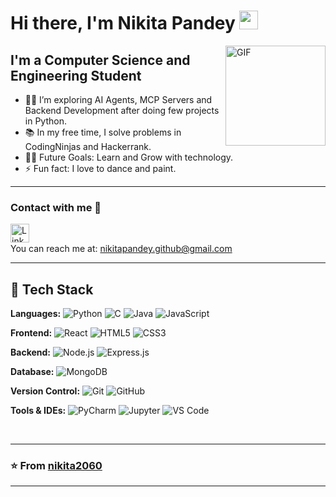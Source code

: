 # Hi there, I'm Nikita Pandey  <img width="30px" src="https://media.tenor.com/images/3b388fe03da271d2674faf85eb7c3fcd/tenor.gif" />

<img align="right" alt="GIF" height="160px" src="https://media.giphy.com/media/du3J3cXyzhj75IOgvA/giphy.gif" />

## I'm a Computer Science and Engineering Student  

- 👨‍💻 I’m exploring AI Agents, MCP Servers and Backend Development after doing few projects in Python.
- 📚 In my free time, I solve problems in CodingNinjas and Hackerrank.
- 💪🏼 Future Goals: Learn and Grow with technology.
- ⚡ Fun fact: I love to dance and paint.

---




### Contact with me 📝

[<img align="left" alt="LinkedIn" width="30px" src="https://i.pinimg.com/originals/de/b4/6f/deb46f02a59e3b3a2aa58fac16290d63.gif" />](https://www.linkedin.com/in/nikita-pandey-366946256)
<br />

You can reach me at: [nikitapandey.github@gmail.com](mailto:nikitapandey.github@gmail.com)


---

## 🚀 Tech Stack 

**Languages:** ![Python](http://img.shields.io/badge/-Python-3776AB?style=flat-square&logo=python&logoColor=ffffff) ![C](http://img.shields.io/badge/-C-A8B9CC?style=flat-square&logo=c&logoColor=ffffff) ![Java](http://img.shields.io/badge/-Java-5B4638?style=flat-square&logo=java&logoColor=ffffff) ![JavaScript](https://img.shields.io/badge/-JavaScript-F7DF1E?style=flat-square&logo=javascript&logoColor=black)  

**Frontend:** ![React](https://img.shields.io/badge/-React-61DAFB?style=flat-square&logo=react&logoColor=black) ![HTML5](https://img.shields.io/badge/-HTML5-%23E44D27?style=flat-square&logo=html5&logoColor=ffffff) ![CSS3](https://img.shields.io/badge/-CSS3-%231572B6?style=flat-square&logo=css3)  

**Backend:** ![Node.js](https://img.shields.io/badge/-Node.js-339933?style=flat-square&logo=node.js&logoColor=ffffff) ![Express.js](https://img.shields.io/badge/-Express.js-000000?style=flat-square&logo=express&logoColor=white)  

**Database:** ![MongoDB](https://img.shields.io/badge/-MongoDB-47A248?style=flat-square&logo=mongodb&logoColor=ffffff)  

**Version Control:** ![Git](https://img.shields.io/badge/-Git-%23F05032?style=flat-square&logo=git&logoColor=%23ffffff) ![GitHub](https://img.shields.io/badge/-GitHub-181717?style=flat-square&logo=github)  

**Tools & IDEs:** ![PyCharm](http://img.shields.io/badge/-PyCharm-black?style=flat-square&logo=pycharm&logoColor=ffffff) ![Jupyter](http://img.shields.io/badge/-Jupyter-F37626?style=flat-square&logo=jupyter&logoColor=ffffff) ![VS Code](https://img.shields.io/badge/-VS%20Code-007ACC?style=flat-square&logo=visual-studio-code&logoColor=ffffff)  


 <br>

---



### ⭐️ From [nikita2060](https://github.com/nikita2060) ###
 
---


